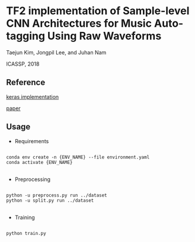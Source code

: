 TF2 implementation of Sample-level CNN Architectures for Music Auto-tagging Using Raw Waveforms
==
Taejun Kim, Jongpil Lee, and Juhan Nam

ICASSP, 2018

Reference 
--
[keras implementation](https://github.com/tae-jun/resemul)

[paper](https://arxiv.org/abs/1710.10451)

Usage
--
* Requirements
<pre>
<code>
conda env create -n {ENV_NAME} --file environment.yaml
conda activate {ENV_NAME}
</code>
</pre>

* Preprocessing
<pre>
<code>
python -u preprocess.py run ../dataset
python -u split.py run ../dataset
</code>
</pre>

* Training
<pre>
<code>
python train.py
</code>
</pre>
